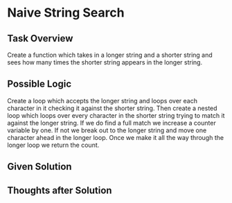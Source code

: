 # Naive String Search

## Task Overview
Create a function which takes in a longer string and a shorter string and sees how many times the shorter string appears in the longer string.

## Possible Logic
Create a loop which accepts the longer string and loops over each character in it checking it against the shorter string. Then create a nested loop which loops over every character in the shorter string trying to match it against the longer string. If we do find a full match we increase a counter variable by one. If not we break out to the longer string and move one character ahead in the longer loop. Once we make it all the way through the longer loop we return the count.

## Given Solution

## Thoughts after Solution
